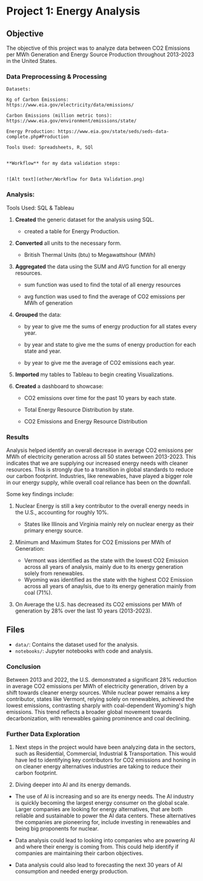 # Project 1: Energy Analysis

## Objective

The objective of this project was to analyze data between CO2 Emissions per MWh Generation and Energy Source Production throughout 2013-2023 in the United States.  


### **Data Preprocessing & Processing**
  
    Datasets:
     
    Kg of Carbon Emissions: https://www.eia.gov/electricity/data/emissions/

    Carbon Emissions (million metric tons): https://www.eia.gov/environment/emissions/state/

    Energy Production: https://www.eia.gov/state/seds/seds-data-complete.php#Production
    
    Tools Used: Spreadsheets, R, SQl

   
    **Workflow** for my data validation steps:
    
    
    ![Alt text](other/Workflow for Data Validation.png)
    
 
  
   ### **Analysis**:
   
   Tools Used: SQL & Tableau

   1. **Created** the generic dataset for the analysis using SQL.

       - created a table for Energy Production.
   3. **Converted** all units to the necessary form. 

       - British Thermal Units (btu) to Megawattshour (MWh)
   4. **Aggregated** the data using the SUM and AVG function for all energy resources.
  
       - sum function was used to find the total of all energy resources
     
       - avg function was used to find the average of CO2 emissions per MWh of generation
      
   6. **Grouped** the data:

       - by year to give me the sums of energy production for all states every year.
          
       - by year and state to give me the sums of energy production for each state and year.
     
       - by year to give me the average of CO2 emissions each year.
     
   7. **Imported** my tables to Tableau to begin creating Visualizations.
   8. **Created** a dashboard to showcase:

       - CO2 emissions over time for the past 10 years by each state.

       - Total Energy Resource Distribution by state.

       - CO2 Emissions and Energy Resource Distribution

### Results
   
Analysis helped identify an overall decrease in average CO2 emissions per MWh of electricity generation across all 50 states between 2013-2023. This indicates that we are supplying our increased energy needs with cleaner resources. This is strongly due to a transition in global standards to reduce our carbon footprint. Industries, like renewables, have played a bigger role in our energy supply, while overall coal reliance has been on the downfall.

Some key findings include:
  
  1. Nuclear Energy is still a key contributor to the overall energy needs in the U.S., accounting for roughly 10%.

     - States like Illinois and Virginia mainly rely on nuclear energy as their primary energy source.
  2. Minimum and Maximum States for CO2 Emissions per MWh of Generation:
       
       - Vermont was identified as the state with the lowest CO2 Emission across all years of analysis, mainly due to its energy generation solely from renewables.
       - Wyoming was identified as the state with the highest CO2 Emission across all years of anaylsis, due to its energy generation mainly from coal (71%).
  
  3. On Average the U.S. has decreased its CO2 emissions per MWh of generation by 28% over the last 10 years (2013-2023).

## Files

- `data/`: Contains the dataset used for the analysis.
- `notebooks/`: Jupyter notebooks with code and analysis.

### Conclusion

Between 2013 and 2022, the U.S. demonstrated a significant 28% reduction in average CO2 emissions per MWh of electricity generation, driven by a shift towards cleaner energy sources. While nuclear power remains a key contributor, states like Vermont, relying solely on renewables, achieved the lowest emissions, contrasting sharply with coal-dependent Wyoming's high emissions. This trend reflects a broader global movement towards decarbonization, with renewables gaining prominence and coal declining.


### **Further Data Exploration**

1. Next steps in the project would have been analyzing data in the sectors, such as Residential, Commercial, Industrial & Transportation. This would have led to identifying key contributors for CO2 emissions and honing in on cleaner energy alternatives industries are taking to reduce their carbon footprint.

2. Diving deeper into AI and its energy demands.
 
  - The use of AI is increasing and so are its energy needs. The AI industry is quickly becoming the largest energy consumer on the global scale. Larger companies are looking for energy alternatives, that are both reliable 
    and sustainable to power the AI data centers. These alternatives the companies are pioneering for, include investing in renewables and being big proponents for nuclear.

  - Data analysis could lead to looking into companies who are powering AI and where their energy is coming from. This could help identify if companies are maintaining their carbon objectives.
  
  - Data analysis could also lead to forecasting the next 30 years of AI consumption and needed energy production. 

